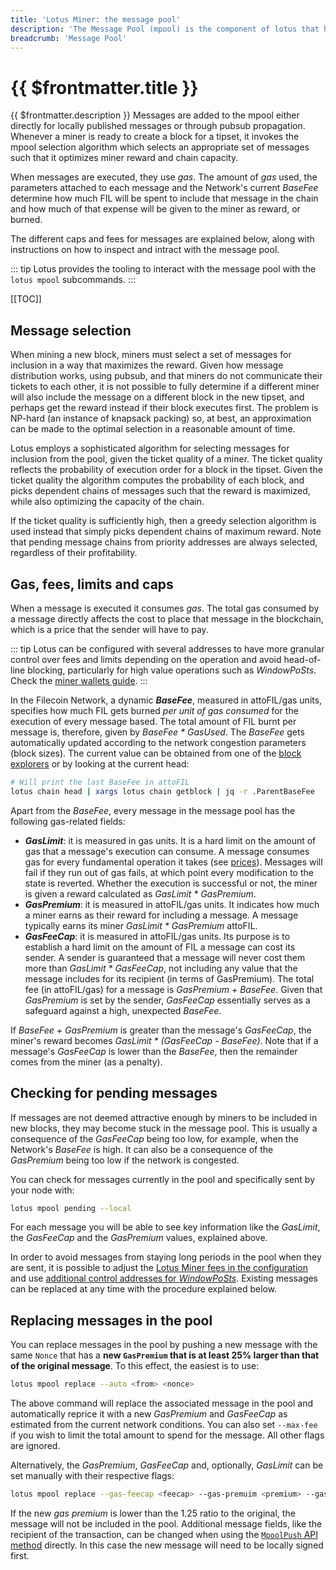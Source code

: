 ```yaml
---
title: 'Lotus Miner: the message pool'
description: 'The Message Pool (mpool) is the component of lotus that handles pending messages for inclusion in the chain.'
breadcrumb: 'Message Pool'
---
```


# {{ $frontmatter.title }}

{{ $frontmatter.description }} Messages are added to the mpool either directly for locally published messages or through pubsub propagation. Whenever a miner is ready to create a block for a tipset, it invokes the mpool selection algorithm which selects an appropriate set of messages such that it optimizes miner reward and chain capacity.

When messages are executed, they use _gas_. The amount of _gas_ used, the parameters attached to each message and the Network's current _BaseFee_ determine how much FIL will be spent to include that message in the chain and how much of that expense will be given to the miner as reward, or burned.

The different caps and fees for messages are explained below, along with instructions on how to inspect and intract with the message pool.

::: tip
Lotus provides the tooling to interact with the message pool with the `lotus mpool` subcommands.
:::

[[TOC]]

## Message selection

When mining a new block, miners must select a set of messages for inclusion in a way that maximizes the reward. Given how message distribution works, using pubsub, and that miners do not communicate their tickets to each other, it is not possible to fully determine if a different miner will also include the message on a different block in the new tipset, and perhaps get the reward instead if their block executes first. The problem is NP-hard (an instance of knapsack packing) so, at best, an approximation can be made to the optimal selection in a reasonable amount of time.

Lotus employs a sophisticated algorithm for selecting messages for inclusion from the pool, given the ticket quality of a miner. The ticket quality reflects the probability of execution order for a block in the tipset. Given the ticket quality the algorithm computes the probability of each block, and picks dependent chains of messages such that the reward is maximized, while also optimizing the capacity of the chain.

If the ticket quality is sufficiently high, then a greedy selection algorithm is used instead that simply picks dependent chains of maximum reward. Note that pending message chains from priority addresses are always selected, regardless of their profitability.

## Gas, fees, limits and caps

When a message is executed it consumes _gas_. The total gas consumed by a message directly affects the cost to place that message in the blockchain, which is a price that the sender will have to pay.

::: tip
Lotus can be configured with several addresses to have more granular control over fees and limits depending on the operation and avoid head-of-line blocking, particularly for high value operations such as _WindowPoSts_. Check the [miner wallets guide](miner-wallets.md).
:::

In the Filecoin Network, a dynamic **_BaseFee_**, measured in attoFIL/gas units, specifies how much FIL gets burned _per unit of gas consumed_ for the execution of every message based. The total amount of FIL burnt per message is, therefore, given by _BaseFee \* GasUsed_. The _BaseFee_ gets automatically updated according to the network congestion parameters (block sizes). The current value can be obtained from one of the [block explorers](../../get-started/explore-the-network.md) or by looking at the current head:

```sh
# Will print the last BaseFee in attoFIL
lotus chain head | xargs lotus chain getblock | jq -r .ParentBaseFee
```

Apart from the _BaseFee_, every message in the message pool has the following gas-related fields:

- **_GasLimit_**: it is measured in gas units. It is a hard limit on the amount of gas that a message's execution can consume. A message consumes gas for every fundamental operation it takes (see [prices](https://github.com/filecoin-project/lotus/blob/d678fe4bfa5b4c70bcebd46cdc38aafc452b42d1/chain/vm/gas.go#L87)). Messages will fail if they run out of gas fails, at which point every modification to the state is reverted. Whether the execution is successful or not, the miner is given a reward calculated as _GasLimit \* GasPremium_.
- **_GasPremium_**: it is measured in attoFIL/gas units. It indicates how much a miner earns as their reward for including a message. A message typically earns its miner _GasLimit \* GasPremium_ attoFIL.
- **_GasFeeCap_**: it is measured in attoFIL/gas units. Its purpose is to establish a hard limit on the amount of FIL a message can cost its sender. A sender is guaranteed that a message will never cost them more than _GasLimit \* GasFeeCap_, not including any value that the message includes for its recipient (in terms of GasPremium). The total fee (in attoFIL/gas) for a message is _GasPremium + BaseFee_. Given that _GasPremium_ is set by the sender, _GasFeeCap_ essentially serves as a safeguard against a high, unexpected _BaseFee_.

If _BaseFee + GasPremium_ is greater than the message's _GasFeeCap_, the miner's reward becomes _GasLimit \* (GasFeeCap - BaseFee)_. Note that if a message's _GasFeeCap_ is lower than the _BaseFee_, then the remainder comes from the miner (as a penalty).

## Checking for pending messages

If messages are not deemed attractive enough by miners to be included in new blocks, they may become stuck in the message pool. This is usually a consequence of the _GasFeeCap_ being too low, for example, when the Network's _BaseFee_ is high. It can also be a consequence of the _GasPremium_ being too low if the network is congested.

You can check for messages currently in the pool and specifically sent by your node with:

```sh
lotus mpool pending --local
```

For each message you will be able to see key information like the _GasLimit_, the _GasFeeCap_ and the _GasPremium_ values, explained above.

In order to avoid messages from staying long periods in the pool when they are sent, it is possible to adjust the [Lotus Miner fees in the configuration](miner-configuration.md) and use [additional control addresses for _WindowPoSts_](miner-wallets.md). Existing messages can be replaced at any time with the procedure explained below.

## Replacing messages in the pool

You can replace messages in the pool by pushing a new message with the same `Nonce` that has a **new `GasPremium` that is at least 25% larger than that of the original message**. To this effect, the easiest is to use:

```sh
lotus mpool replace --auto <from> <nonce>
```

The above command will replace the associated message in the pool and automatically reprice it with a new _GasPremium_ and _GasFeeCap_ as estimated from the current network conditions. You can also set `--max-fee` if you wish to limit the total amount to spend for the message. All other flags are ignored.

Alternatively, the _GasPremium_, _GasFeeCap_ and, optionally, _GasLimit_ can be set manually with their respective flags:

```sh
lotus mpool replace --gas-feecap <feecap> --gas-premuim <premium> --gas-limit <limit> <from> <nonce>
```

If the new _gas premium_ is lower than the 1.25 ratio to the original, the message will not be included in the pool. Additional message fields, like the recipient of the transaction, can be changed when using the [`MpoolPush` API method](../../reference/lotus-api.md) directly. In this case the new message will need to be locally signed first.
